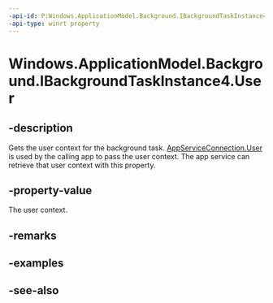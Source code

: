 ```yaml
---
-api-id: P:Windows.ApplicationModel.Background.IBackgroundTaskInstance4.User
-api-type: winrt property
---
```


<!-- Property syntax
public Windows.System.User User { get; }
-->

# Windows.ApplicationModel.Background.IBackgroundTaskInstance4.User

## -description
Gets the user context for the background task. [AppServiceConnection.User](../windows.applicationmodel.appservice/appserviceconnection_user.md) is used by the calling app to pass the user context. The app service can retrieve that user context with this property.

## -property-value
The user context.

## -remarks

## -examples

## -see-also
